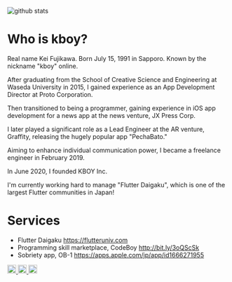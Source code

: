 ![github stats](https://github-readme-stats.vercel.app/api?username=kboy-silvergym&show_icons=true&theme=vue&count_private=true)

# Who is kboy?
Real name Kei Fujikawa. Born July 15, 1991 in Sapporo. Known by the nickname "kboy" online. 

After graduating from the School of Creative Science and Engineering at Waseda University in 2015, I gained experience as an App Development Director at Proto Corporation.

Then transitioned to being a programmer, gaining experience in iOS app development for a news app at the news venture, JX Press Corp. 

I later played a significant role as a Lead Engineer at the AR venture, Graffity, releasing the hugely popular app "PechaBato." 

Aiming to enhance individual communication power, I became a freelance engineer in February 2019.

In June 2020, I founded KBOY Inc.

I'm currently working hard to manage "Flutter Daigaku", which is one of the largest Flutter communities in Japan!

# Services
- Flutter Daigaku https://flutteruniv.com
- Programming skill marketplace, CodeBoy http://bit.ly/3oQScSk
- Sobriety app, OB-1 https://apps.apple.com/jp/app/id1666271955

<p align="left"> 
  </a>
     <a href="https://www.youtube.com/channel/UCevPBAKPBSgJIHU-vSeltlw">
    <img height="20" src="https://img.shields.io/youtube/channel/subscribers/UCevPBAKPBSgJIHU-vSeltlw?style=flat" />
  </a>
  <a href="http://twitter.com/kboy_silvergym">
    <img height="20" src="https://img.shields.io/twitter/follow/kboy_silvergym?label=Twitter&logo=twitter&style=flat" />
  </a>
  <a href="http://qiita.com/kboy">
    <img height="20" src="https://qiita-badge.apiapi.app/s/kboy/contributions.svg" />   
</p>
